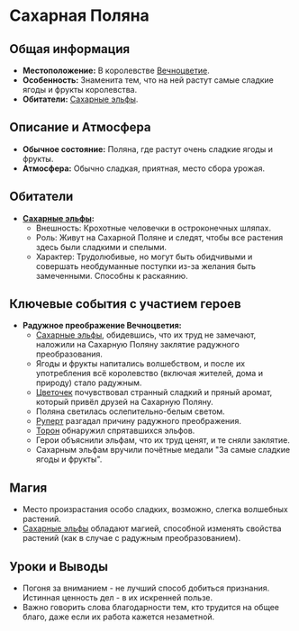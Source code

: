 # Сахарная Поляна

## Общая информация

- **Местоположение:** В королевстве [Вечноцветие](vechnotsvetie_korolevstvo.md).
- **Особенность:** Знаменита тем, что на ней растут самые сладкие ягоды и фрукты королевства.
- **Обитатели:** [Сахарные эльфы](../characters/friends_allies/saharnye_elfy.md).

## Описание и Атмосфера

- **Обычное состояние:** Поляна, где растут очень сладкие ягоды и фрукты.
- **Атмосфера:** Обычно сладкая, приятная, место сбора урожая.

## Обитатели

- **[Сахарные эльфы](../characters/friends_allies/saharnye_elfy.md):**
  - Внешность: Крохотные человечки в остроконечных шляпах.
  - Роль: Живут на Сахарной Поляне и следят, чтобы все растения здесь были сладкими и спелыми.
  - Характер: Трудолюбивые, но могут быть обидчивыми и совершать необдуманные поступки из-за желания быть замеченными. Способны к раскаянию.

## Ключевые события с участием героев

- **Радужное преображение Вечноцветия:**
  - [Сахарные эльфы](../characters/friends_allies/saharnye_elfy.md), обидевшись, что их труд не замечают, наложили на Сахарную Поляну заклятие радужного преобразования.
  - Ягоды и фрукты напитались волшебством, и после их употребления всё королевство (включая жителей, дома и природу) стало радужным.
  - [Цветочек](../characters/main_heroes/cvetochek.md) почувствовал странный сладкий и пряный аромат, который привёл друзей на Сахарную Поляну.
  - Поляна светилась ослепительно-белым светом.
  - [Руперт](../characters/main_heroes/rupert.md) разгадал причину радужного преображения.
  - [Торон](../characters/main_heroes/toron.md) обнаружил спрятавшихся эльфов.
  - Герои объяснили эльфам, что их труд ценят, и те сняли заклятие.
  - Сахарным эльфам вручили почётные медали "За самые сладкие ягоды и фрукты".

## Магия

- Место произрастания особо сладких, возможно, слегка волшебных растений.
- [Сахарные эльфы](../characters/friends_allies/saharnye_elfy.md) обладают магией, способной изменять свойства растений (как в случае с радужным преобразованием).

## Уроки и Выводы

- Погоня за вниманием - не лучший способ добиться признания. Истинная ценность дел - в их искренней пользе.
- Важно говорить слова благодарности тем, кто трудится на общее благо, даже если их работа кажется незаметной.
